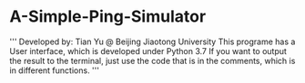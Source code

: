 # A-Simple-Ping-Simulator

'''
Developed by: Tian Yu @ Beijing Jiaotong University
This programe has a User interface, which is developed under Python 3.7
If you want to output the result to the terminal, just use the code that is in the comments, which is in different functions.
'''
